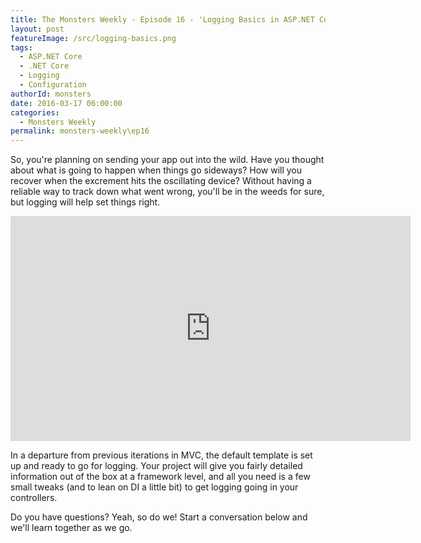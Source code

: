 ```yaml
---
title: The Monsters Weekly - Episode 16 - 'Logging Basics in ASP.NET Core'
layout: post
featureImage: /src/logging-basics.png
tags: 
  - ASP.NET Core
  - .NET Core
  - Logging
  - Configuration
authorId: monsters
date: 2016-03-17 06:00:00
categories:
  - Monsters Weekly
permalink: monsters-weekly\ep16
---
```


So, you're planning on sending your app out into the wild. Have you thought about what is going to happen when things go sideways? How will you recover when the excrement hits the oscillating device? Without having a reliable way to track down what went wrong, you'll be in the weeds for sure, but logging will help set things right.

<!--more-->
<iframe src="https://channel9.msdn.com/Series/aspnetmonsters/Episode-16-Logging-Basics-in-ASPNET-Core/player" width="640" height="360" allowFullScreen frameBorder="0"></iframe>

In a departure from previous iterations in MVC, the default template is set up and ready to go for logging. Your project will give you fairly detailed information out of the box at a framework level, and all you need is a few small tweaks (and to lean on DI a little bit) to get logging going in your controllers.

Do you have questions? Yeah, so do we! Start a conversation below and we'll learn together as we go. 
